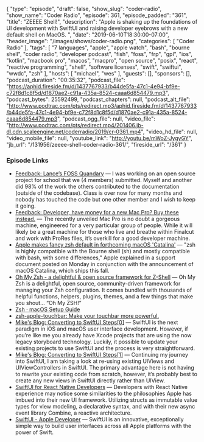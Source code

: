 {
  "type": "episode",
  "draft": false,
  "show_slug": "coder-radio",
  "show_name": "Coder Radio",
  "episode": 361,
  "episode_padded": "361",
  "title": "ZEEEE Shell!",
  "description": "Apple is shaking up the foundations of UI development with SwiftUI and raising developer eyebrows with a new default shell on MacOS. ",
  "date": "2019-06-10T18:30:00-07:00",
  "header_image": "/images/shows/coder-radio.png",
  "categories": [
    "Coder Radio"
  ],
  "tags": [
    "7 languages",
    "apple",
    "apple watch",
    "bash",
    "bourne shell",
    "coder radio",
    "developer podcast",
    "fish",
    "foss",
    "frp",
    "gpl",
    "ios",
    "kotlin",
    "macbook pro",
    "macos",
    "macpro",
    "open source",
    "posix",
    "react",
    "reactive programming",
    "shell",
    "software licenses",
    "swift",
    "swiftui",
    "wwdc",
    "zsh"
  ],
  "hosts": [
    "michael",
    "wes"
  ],
  "guests": [],
  "sponsors": [],
  "podcast_duration": "00:35:32",
  "podcast_file": "https://aphid.fireside.fm/d/1437767933/b44de5fa-47c1-4e94-bf9e-c72f8d1c8f5d/d1870ae2-c91a-435a-8524-caaa6d854479.mp3",
  "podcast_bytes": 25592499,
  "podcast_chapters": null,
  "podcast_alt_file": "http://www.podtrac.com/pts/redirect.mp3/aphid.fireside.fm/d/1437767933/b44de5fa-47c1-4e94-bf9e-c72f8d1c8f5d/d1870ae2-c91a-435a-8524-caaa6d854479.mp3",
  "podcast_ogg_file": null,
  "video_file": "http://www.podtrac.com/pts/redirect.mp4/201406.jb-dl.cdn.scaleengine.net/coderradio/2019/cr-0361.mp4",
  "video_hd_file": null,
  "video_mobile_file": null,
  "youtube_link": "http://youtu.be/mWoZ-JygyGY",
  "jb_url": "/131956/zeeee-shell-coder-radio-361/",
  "fireside_url": "/361"
}


### Episode Links

  * [Feedback: Lance’s FOSS Quandary](https://pastebin.com/C5AYBD0i "Feedback: Lance’s FOSS Quandary") — I was working on an open source project for school that we (4 members) submitted. Myself and another did 98% of the work the others contributed to the documentation (outside of the codebase). Class is over now for many months and nobody has touched the code but one other member and I wish to keep it going.
  * [Feedback: Developer, have money for a new Mac Pro? Buy these instead.](https://www.reddit.com/r/CoderRadio/comments/bxxq8f/developers_have_money_for_a_new_mac_pro_buy_these/ "Feedback: Developer, have money for a new Mac Pro? Buy these instead.") — The recently unveiled Mac Pro is no doubt a gorgeous machine, engineered for a very particular group of people. While it will likely be a great machine for those who live and breathe within Finalcut and work with ProRes files, it’s overkill for a good developer machine.
  * [Apple makes fancy zsh default in forthcoming macOS 'Catalina'](https://www.theregister.co.uk/2019/06/04/apple_zsh_macos_catalina_default/ "Apple makes fancy zsh default in forthcoming macOS 'Catalina'") — "zsh is highly compatible with the Bourne shell (sh) and mostly compatible with bash, with some differences," Apple explained in a support document posted on Monday in conjunction with the announcement of macOS Catalina, which ships this fall. 
  * [Oh My Zsh - a delightful & open source framework for Z-Shell](https://ohmyz.sh/ "Oh My Zsh - a delightful & open source framework for Z-Shell") — Oh My Zsh is a delightful, open source, community-driven framework for managing your Zsh configuration. It comes bundled with thousands of helpful functions, helpers, plugins, themes, and a few things that make you shout... “Oh My ZSH!”
  * [Zsh · macOS Setup Guide](https://sourabhbajaj.com/mac-setup/iTerm/zsh.html "Zsh · macOS Setup Guide")
  * [zsh-apple-touchbar: Make your touchbar more powerful.](https://github.com/zsh-users/zsh-apple-touchbar "zsh-apple-touchbar: Make your touchbar more powerful.")
  * [Mike's Blog: Converting to SwiftUI Steps[0]](http://dominickm.com/converting-swiftui-steps0/ "Mike's Blog: Converting to SwiftUI Steps\[0\]") — SwiftUI is the next paradigm in iOS and macOS user interface development. However, if you’re like me you already have Xcode projects that are using the now legacy storyboard technology. Luckily, it possible to update your existing projects to use SwiftUI and the process is very straightforward.
  * [Mike's Blog: Converting to SwiftUI Steps[1]](http://dominickm.com/converting-swiftui-steps1/ "Mike's Blog: Converting to SwiftUI Steps\[1\]") — Continuing my journey into SwiftUI, I am taking a look at re-using existing UIViews and UIViewControllers in SwiftUI. The primary advantage here is not having to rewrite your existing code from scratch, however, it’s probably best to create any new views in SwiftUI directly rather than UIView. 
  * [SwiftUI for React Native Developers](https://medium.com/@rorogadget/swiftui-for-react-native-developers-2072a21c22fb "SwiftUI for React Native Developers") — Developers with React Native experience may notice some similarities to the philosophies Apple has imbued into their new UI framework. Utilizing structs as immutable value types for view modeling, a declarative syntax, and with their new async event library Combine, a reactive architecture.
  * [SwiftUI - Apple Developer](https://developer.apple.com/xcode/swiftui/ "SwiftUI - Apple Developer") — SwiftUI is an innovative, exceptionally simple way to build user interfaces across all Apple platforms with the power of Swift.


